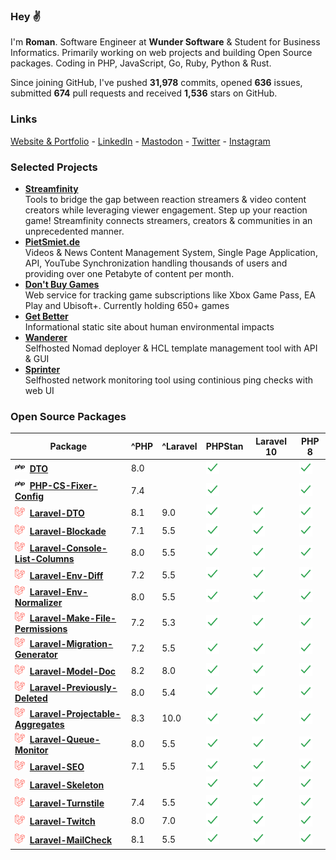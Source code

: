 ### Hey ✌️

I'm **Roman**. Software Engineer at **Wunder Software** & Student for Business Informatics. Primarily working on web projects and building Open Source packages. Coding in PHP, JavaScript, Go, Ruby, Python & Rust.

Since joining GitHub, I've pushed **31,978** commits, opened **636** issues, submitted **674** pull requests and received **1,536** stars on GitHub.

### Links

[Website & Portfolio](https://romanzipp.com) - [LinkedIn](https://www.linkedin.com/in/romanzipp/) - [Mastodon](https://mastodon.social/@romanzipp) - [Twitter](https://x.com/romanzipp) - [Instagram](https://www.instagram.com/romanzipp/)

### Selected Projects

- [**Streamfinity**](https://streamfinity.tv)    
Tools to bridge the gap between reaction streamers & video content creators while leveraging viewer engagement. Step up your reaction game! Streamfinity connects streamers, creators & communities in an unprecedented manner.
- [**PietSmiet.de**](https://www.pietsmiet.de)    
Videos & News Content Management System, Single Page Application, API, YouTube Synchronization handling thousands of users and providing over one Petabyte of content per month.
- [**Don't Buy Games**](https://dontbuy.games)    
Web service for tracking game subscriptions like Xbox Game Pass, EA Play and Ubisoft+. Currently holding 650+ games
- [**Get Better**](https://get-better.me)    
Informational static site about human environmental impacts
- [**Wanderer**](https://github.com/romanzipp/Wanderer)    
Selfhosted Nomad deployer & HCL template management tool with API & GUI
- [**Sprinter**](https://github.com/romanzipp/Sprinter)    
Selfhosted network monitoring tool using continious ping checks with web UI

### Open Source Packages

|Package|^PHP|^Laravel|PHPStan|Laravel 10|PHP 8|
|---|---|---|---|---|---|
|![](assets/logos/php.png) [**DTO**](https://github.com/romanzipp/DTO)|8.0||![](assets/logos/check.png)||![](assets/logos/check.png)|
|![](assets/logos/php.png) [**PHP-CS-Fixer-Config**](https://github.com/romanzipp/PHP-CS-Fixer-Config)|7.4||![](assets/logos/check.png)||![](assets/logos/check.png)|
|![](assets/logos/laravel.png) [**Laravel-DTO**](https://github.com/romanzipp/Laravel-DTO)|8.1|9.0|![](assets/logos/check.png)|![](assets/logos/check.png)|![](assets/logos/check.png)|
|![](assets/logos/laravel.png) [**Laravel-Blockade**](https://github.com/romanzipp/Laravel-Blockade)|7.1|5.5|![](assets/logos/check.png)|![](assets/logos/check.png)|![](assets/logos/check.png)|
|![](assets/logos/laravel.png) [**Laravel-Console-List-Columns**](https://github.com/romanzipp/Laravel-Console-List-Columns)|8.0|5.5|![](assets/logos/check.png)|![](assets/logos/check.png)|![](assets/logos/check.png)|
|![](assets/logos/laravel.png) [**Laravel-Env-Diff**](https://github.com/romanzipp/Laravel-Env-Diff)|7.2|5.5|![](assets/logos/check.png)|![](assets/logos/check.png)|![](assets/logos/check.png)|
|![](assets/logos/laravel.png) [**Laravel-Env-Normalizer**](https://github.com/romanzipp/Laravel-Env-Normalizer)|8.0|5.5|![](assets/logos/check.png)|![](assets/logos/check.png)|![](assets/logos/check.png)|
|![](assets/logos/laravel.png) [**Laravel-Make-File-Permissions**](https://github.com/romanzipp/Laravel-Make-File-Permissions)|7.2|5.3|![](assets/logos/check.png)|![](assets/logos/check.png)|![](assets/logos/check.png)|
|![](assets/logos/laravel.png) [**Laravel-Migration-Generator**](https://github.com/romanzipp/Laravel-Migration-Generator)|7.2|5.5|![](assets/logos/check.png)|![](assets/logos/check.png)|![](assets/logos/check.png)|
|![](assets/logos/laravel.png) [**Laravel-Model-Doc**](https://github.com/romanzipp/Laravel-Model-Doc)|8.2|8.0|![](assets/logos/check.png)|![](assets/logos/check.png)|![](assets/logos/check.png)|
|![](assets/logos/laravel.png) [**Laravel-Previously-Deleted**](https://github.com/romanzipp/Laravel-Previously-Deleted)|8.0|5.4|![](assets/logos/check.png)|![](assets/logos/check.png)|![](assets/logos/check.png)|
|![](assets/logos/laravel.png) [**Laravel-Projectable-Aggregates**](https://github.com/romanzipp/Laravel-Projectable-Aggregates)|8.3|10.0|![](assets/logos/check.png)|![](assets/logos/check.png)|![](assets/logos/check.png)|
|![](assets/logos/laravel.png) [**Laravel-Queue-Monitor**](https://github.com/romanzipp/Laravel-Queue-Monitor)|8.0|5.5|![](assets/logos/check.png)|![](assets/logos/check.png)|![](assets/logos/check.png)|
|![](assets/logos/laravel.png) [**Laravel-SEO**](https://github.com/romanzipp/Laravel-SEO)|7.1|5.5|![](assets/logos/check.png)|![](assets/logos/check.png)|![](assets/logos/check.png)|
|![](assets/logos/laravel.png) [**Laravel-Skeleton**](https://github.com/romanzipp/Laravel-Skeleton)|||![](assets/logos/check.png)|![](assets/logos/check.png)|![](assets/logos/check.png)|
|![](assets/logos/laravel.png) [**Laravel-Turnstile**](https://github.com/romanzipp/Laravel-Turnstile)|7.4|5.5|![](assets/logos/check.png)|![](assets/logos/check.png)|![](assets/logos/check.png)|
|![](assets/logos/laravel.png) [**Laravel-Twitch**](https://github.com/romanzipp/Laravel-Twitch)|8.0|7.0|![](assets/logos/check.png)|![](assets/logos/check.png)|![](assets/logos/check.png)|
|![](assets/logos/laravel.png) [**Laravel-MailCheck**](https://github.com/romanzipp/Laravel-MailCheck)|8.1|5.5|![](assets/logos/check.png)|![](assets/logos/check.png)|![](assets/logos/check.png)|

